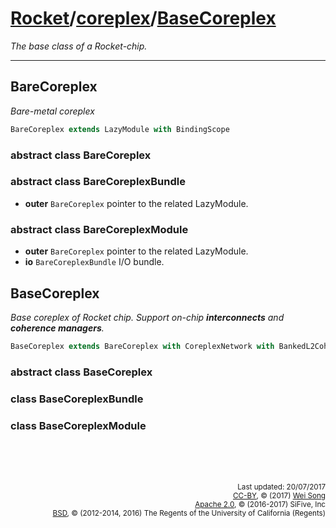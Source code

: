 [Rocket](../Readme.md)/[coreplex](../coreplex.md)/[BaseCoreplex](https://github.com/freechipsproject/rocket-chip/blob/master/src/main/scala/coreplex/BaseCoreplex.scala)
========================
*The base class of a Rocket-chip.*

**********************

## BareCoreplex
*Bare-metal coreplex*

~~~scala
BareCoreplex extends LazyModule with BindingScope
~~~

### abstract class BareCoreplex
### abstract class BareCoreplexBundle
  + **outer** `BareCoreplex` pointer to the related LazyModule.
### abstract class BareCoreplexModule
  + **outer** `BareCoreplex` pointer to the related LazyModule.
  + **io** `BareCoreplexBundle` I/O bundle.

## BaseCoreplex
*Base coreplex of Rocket chip. Support on-chip **interconnects** and **coherence managers**.*

~~~scala
BaseCoreplex extends BareCoreplex with CoreplexNetwork with BankedL2CoherenceManagers
~~~

### abstract class BaseCoreplex
### class BaseCoreplexBundle
### class BaseCoreplexModule

<br><br><br><p align="right">
<sub>
Last updated: 20/07/2017<br>
[CC-BY](https://creativecommons.org/licenses/by/3.0/), &copy; (2017) [Wei Song](mailto:wsong83@gmail.com)<br>
[Apache 2.0](https://github.com/freechipsproject/rocket-chip/blob/master/LICENSE.SiFive), &copy; (2016-2017) SiFive, Inc<br>
[BSD](https://github.com/freechipsproject/rocket-chip/blob/master/LICENSE.Berkeley), &copy; (2012-2014, 2016) The Regents of the University of California (Regents)
</sub>
</p>


